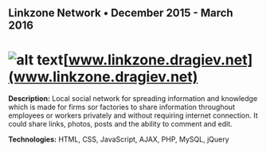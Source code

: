 ##  Linkzone Network    • December 2015 - March 2016

# ![alt text](http://interactiveabcbook.info/A1TheBook/L/circle%20L.png "Logo Title Text 1")[www.linkzone.dragiev.net](www.linkzone.dragiev.net) 

 **Description:**  Local social network for spreading information and knowledge which is made for firms sor factories to share information throughout employees or workers privately and without requiring internet connection. It could share links, photos, posts and the ability to comment and edit. 

 **Technologies:**  HTML, CSS, JavaScript, AJAX, PHP, MySQL, jQuery 
